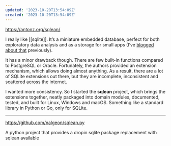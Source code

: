 ```yaml
---
updated: '2023-10-20T13:54:09Z'
created: '2023-10-20T13:54:09Z'
---
```

https://antonz.org/sqlean/

I really like [[sqlite]]. It’s a miniature embedded database, perfect for both exploratory data analysis and as a storage for small apps (I’ve [blogged about that](https://antonz.org/sqlite-is-not-a-toy-database/) previously).

It has a minor drawback though. There are few built-in functions compared to PostgreSQL or Oracle. Fortunately, the authors provided an extension mechanism, which allows doing almost anything. As a result, there are a lot of SQLite extensions out there, but they are incomplete, inconsistent and scattered across the internet.

I wanted more consistency. So I started the **sqlean** project, which brings the extensions together, neatly packaged into domain modules, documented, tested, and built for Linux, Windows and macOS. Something like a standard library in Python or Go, only for SQLite.

----

https://github.com/nalgeon/sqlean.py

A python project that provides a dropin sqlite package replacement with sqlean available
